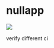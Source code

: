 # nullapp

[![](https://github.com/yikaus/nullapp/workflows/CI/badge.svg)](https://github.com/yikaus/nullapp/actions/)

verify different ci
